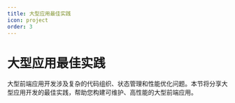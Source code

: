 ```yaml
---
title: 大型应用最佳实践
icon: project
order: 3
---
```


# 大型应用最佳实践

大型前端应用开发涉及复杂的代码组织、状态管理和性能优化问题。本节将分享大型应用开发的最佳实践，帮助您构建可维护、高性能的大型前端应用。
